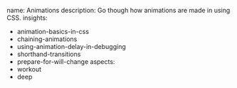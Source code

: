 name: Animations
description: Go though how animations are made in using CSS.
insights:
  - animation-basics-in-css
  - chaining-animations
  - using-animation-delay-in-debugging
  - shorthand-transitions
  - prepare-for-will-change
aspects:
  - workout
  - deep

